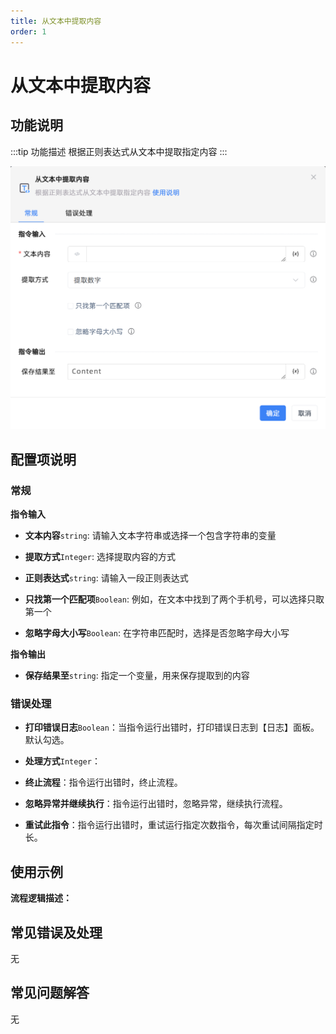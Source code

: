 ```yaml
---
title: 从文本中提取内容
order: 1
---
```


# 从文本中提取内容

## 功能说明

:::tip 功能描述
根据正则表达式从文本中提取指定内容
:::

![从文本中提取内容](../../../assets/从文本中提取内容_command.png)

## 配置项说明

### 常规

**指令输入**

- **文本内容**`string`: 请输入文本字符串或选择一个包含字符串的变量

- **提取方式**`Integer`: 选择提取内容的方式

- **正则表达式**`string`: 请输入一段正则表达式

- **只找第一个匹配项**`Boolean`: 例如，在文本中找到了两个手机号，可以选择只取第一个

- **忽略字母大小写**`Boolean`: 在字符串匹配时，选择是否忽略字母大小写


**指令输出**

- **保存结果至**`string`: 指定一个变量，用来保存提取到的内容

### 错误处理

- **打印错误日志**`Boolean`：当指令运行出错时，打印错误日志到【日志】面板。默认勾选。

- **处理方式**`Integer`：

 - **终止流程**：指令运行出错时，终止流程。

 - **忽略异常并继续执行**：指令运行出错时，忽略异常，继续执行流程。

 - **重试此指令**：指令运行出错时，重试运行指定次数指令，每次重试间隔指定时长。

## 使用示例

**流程逻辑描述：** 

## 常见错误及处理

无

## 常见问题解答

无

